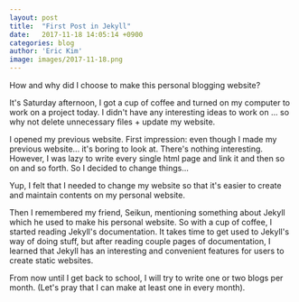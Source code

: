 ```yaml
---
layout: post
title:  "First Post in Jekyll"
date:   2017-11-18 14:05:14 +0900
categories: blog
author: 'Eric Kim'
image: images/2017-11-18.png
---
```


How and why did I choose to make this personal blogging website?

It's Saturday afternoon, I got a cup of coffee and turned on my computer to work on a project today. I didn't have any interesting ideas to work on ... so why not delete unnecessary files + update my website.

I opened my previous website. First impression: even though I made my previous website... it's boring to look at. There's nothing interesting. However, I was lazy to write every single html page and link it and then so on and so forth. So I decided to change things...

Yup, I felt that I needed to change my website so that it's easier to create and maintain contents on my personal website.

Then I remembered my friend, Seikun, mentioning something about Jekyll which he used to make his personal website. So with a cup of coffee, I started reading Jekyll's documentation. It takes time to get used to Jekyll's way of doing stuff, but after reading couple pages of documentation, I learned that Jekyll has an interesting and convenient features for users to create static websites. 

From now until I get back to school, I will try to write one or two blogs per month. (Let's pray that I can make at least one in every month).  

